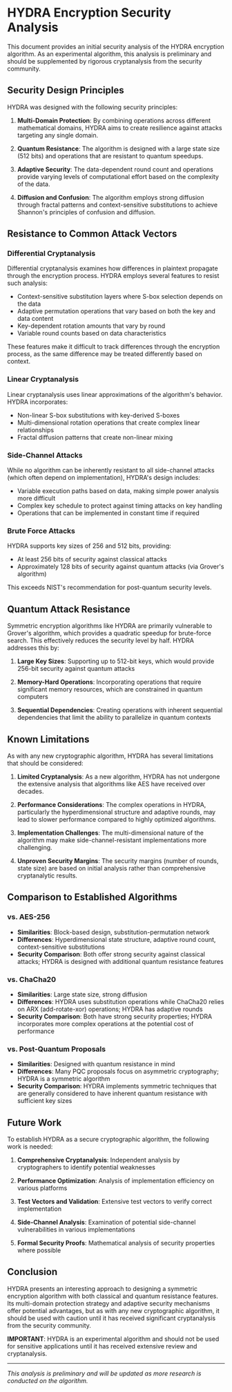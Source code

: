 # HYDRA Encryption Security Analysis

This document provides an initial security analysis of the HYDRA encryption algorithm. As an experimental algorithm, this analysis is preliminary and should be supplemented by rigorous cryptanalysis from the security community.

## Security Design Principles

HYDRA was designed with the following security principles:

1. **Multi-Domain Protection**: By combining operations across different mathematical domains, HYDRA aims to create resilience against attacks targeting any single domain.

2. **Quantum Resistance**: The algorithm is designed with a large state size (512 bits) and operations that are resistant to quantum speedups.

3. **Adaptive Security**: The data-dependent round count and operations provide varying levels of computational effort based on the complexity of the data.

4. **Diffusion and Confusion**: The algorithm employs strong diffusion through fractal patterns and context-sensitive substitutions to achieve Shannon's principles of confusion and diffusion.

## Resistance to Common Attack Vectors

### Differential Cryptanalysis

Differential cryptanalysis examines how differences in plaintext propagate through the encryption process. HYDRA employs several features to resist such analysis:

- Context-sensitive substitution layers where S-box selection depends on the data
- Adaptive permutation operations that vary based on both the key and data content
- Key-dependent rotation amounts that vary by round
- Variable round counts based on data characteristics

These features make it difficult to track differences through the encryption process, as the same difference may be treated differently based on context.

### Linear Cryptanalysis

Linear cryptanalysis uses linear approximations of the algorithm's behavior. HYDRA incorporates:

- Non-linear S-box substitutions with key-derived S-boxes
- Multi-dimensional rotation operations that create complex linear relationships
- Fractal diffusion patterns that create non-linear mixing

### Side-Channel Attacks

While no algorithm can be inherently resistant to all side-channel attacks (which often depend on implementation), HYDRA's design includes:

- Variable execution paths based on data, making simple power analysis more difficult
- Complex key schedule to protect against timing attacks on key handling
- Operations that can be implemented in constant time if required

### Brute Force Attacks

HYDRA supports key sizes of 256 and 512 bits, providing:

- At least 256 bits of security against classical attacks
- Approximately 128 bits of security against quantum attacks (via Grover's algorithm)

This exceeds NIST's recommendation for post-quantum security levels.

## Quantum Attack Resistance

Symmetric encryption algorithms like HYDRA are primarily vulnerable to Grover's algorithm, which provides a quadratic speedup for brute-force search. This effectively reduces the security level by half. HYDRA addresses this by:

1. **Large Key Sizes**: Supporting up to 512-bit keys, which would provide 256-bit security against quantum attacks

2. **Memory-Hard Operations**: Incorporating operations that require significant memory resources, which are constrained in quantum computers

3. **Sequential Dependencies**: Creating operations with inherent sequential dependencies that limit the ability to parallelize in quantum contexts

## Known Limitations

As with any new cryptographic algorithm, HYDRA has several limitations that should be considered:

1. **Limited Cryptanalysis**: As a new algorithm, HYDRA has not undergone the extensive analysis that algorithms like AES have received over decades.

2. **Performance Considerations**: The complex operations in HYDRA, particularly the hyperdimensional structure and adaptive rounds, may lead to slower performance compared to highly optimized algorithms.

3. **Implementation Challenges**: The multi-dimensional nature of the algorithm may make side-channel-resistant implementations more challenging.

4. **Unproven Security Margins**: The security margins (number of rounds, state size) are based on initial analysis rather than comprehensive cryptanalytic results.

## Comparison to Established Algorithms

### vs. AES-256

- **Similarities**: Block-based design, substitution-permutation network
- **Differences**: Hyperdimensional state structure, adaptive round count, context-sensitive substitutions
- **Security Comparison**: Both offer strong security against classical attacks; HYDRA is designed with additional quantum resistance features

### vs. ChaCha20

- **Similarities**: Large state size, strong diffusion
- **Differences**: HYDRA uses substitution operations while ChaCha20 relies on ARX (add-rotate-xor) operations; HYDRA has adaptive rounds
- **Security Comparison**: Both have strong security properties; HYDRA incorporates more complex operations at the potential cost of performance

### vs. Post-Quantum Proposals

- **Similarities**: Designed with quantum resistance in mind
- **Differences**: Many PQC proposals focus on asymmetric cryptography; HYDRA is a symmetric algorithm
- **Security Comparison**: HYDRA implements symmetric techniques that are generally considered to have inherent quantum resistance with sufficient key sizes

## Future Work

To establish HYDRA as a secure cryptographic algorithm, the following work is needed:

1. **Comprehensive Cryptanalysis**: Independent analysis by cryptographers to identify potential weaknesses

2. **Performance Optimization**: Analysis of implementation efficiency on various platforms

3. **Test Vectors and Validation**: Extensive test vectors to verify correct implementation

4. **Side-Channel Analysis**: Examination of potential side-channel vulnerabilities in various implementations

5. **Formal Security Proofs**: Mathematical analysis of security properties where possible

## Conclusion

HYDRA presents an interesting approach to designing a symmetric encryption algorithm with both classical and quantum resistance features. Its multi-domain protection strategy and adaptive security mechanisms offer potential advantages, but as with any new cryptographic algorithm, it should be used with caution until it has received significant cryptanalysis from the security community.

**IMPORTANT**: HYDRA is an experimental algorithm and should not be used for sensitive applications until it has received extensive review and cryptanalysis.

---

*This analysis is preliminary and will be updated as more research is conducted on the algorithm.*
